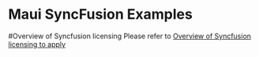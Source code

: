 # Maui SyncFusion Examples

#Overview of Syncfusion licensing
 Please refer to [Overview of Syncfusion licensing to apply](https://www.syncfusion.com/sales/licensing)
